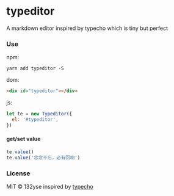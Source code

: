 # typeditor

A markdown editor inspired by typecho which is tiny but perfect

### Use

npm:

```
yarn add typeditor -S
```

dom:

```html
<div id="typeditor"></div>
```

js:

```javascript
let te = new Typeditor({
  el: '#typeditor',
})
```

#### get/set value

```JavaScript
te.value()
te.value('念念不忘，必有回响')
```

### License

MIT © 132yse inspired by [typecho](https://github.com/typecho/typecho)
